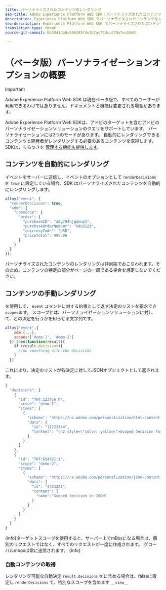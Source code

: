 ```yaml
---
title: パーソナライズされたコンテンツのレンダリング
seo-title: Adobe Experience Platform Web SDK：パーソナライズされたコンテンツのレンダリング
description: Experience Platform Web SDK でパーソナライズされたコンテンツをレンダリングする方法について説明します
seo-description: Experience Platform Web SDK でパーソナライズされたコンテンツをレンダリングする方法について説明します
translation-type: tm+mt
source-git-commit: bb3841da8a566105fde1b7ac78dccd79a7ea15d4

---
```



# （ベータ版）パーソナライゼーションオプションの概要

>[!IMPORTANT]
>
>Adobe Experience Platform Web SDK は現在ベータ版で、すべてのユーザーが利用できるわけではありません。ドキュメントと機能は変更される場合があります。

Adobe Experience Platform Web SDKは、アドビのターゲットを含むアドビのパーソナライゼーションソリューションのクエリをサポートしています。 パーソナライゼーションには2つのモードがあります。 自動的にレンダリングできるコンテンツと開発者がレンダリングする必要のあるコンテンツを取得します。 SDKは、ちらつきを [管理する機能も提供します](managing-flicker.md)。

## コンテンツを自動的にレンダリング

イベントをサーバーに送信し、イベントのオプションとして `renderDecisions` を `true` に設定している場合、SDK はパーソナライズされたコンテンツを自動的にレンダリングします。

```javascript
alloy("event", {
  "renderDecisions": true,
  "xdm": {
    "commerce": {
      "order": {
        "purchaseID": "a8g784hjq1mnp3",
        "purchaseOrderNumber": "VAU3123",
        "currencyCode": "USD",
        "priceTotal": 999.98
      }
    }
  }
});
```

パーソナライズされたコンテンツのレンダリングは非同期でおこなわれます。そのため、コンテンツの特定の部分がページの一部である場合を想定しないでください。

## コンテンツの手動レンダリング

を使用して、 `event` コマンドに対する約束として返す決定のリストを要求でき `scopes`ます。 スコープとは、パーソナライゼーションソリューションに対して、どの決定を行うかを知らせる文字列です。

```javascript
alloy("event",{
    xdm:{...},
    scopes:['demo-1', 'demo-2']
  }).then(function(result){
    if (result.decisions){
      //do something with the decisions
    }
  })
```

これにより、決定のリストが各決定に対してJSONオブジェクトとして返されます。

```javascript
{
  "decisions": [
    {
      "id": "TNT:123456:0",
      "scope": "demo-1",
      "items": [
        {
          "schema": "https://ns.adobe.com/personalization/html-content-item",
          "data": {
            "id": "11223344",
            "content": "<h2 style=\"color: yellow\">Scoped Decision for location \"alloy-location-1\"</h2>"
          }
        }
      ]
    },
    {
      "id": "TNT:654321:1",
      "scope": "demo-2",
      "items": [
        {
          "schema": "https://ns.adobe.com/personalization/json-content-item",
          "data": {
            "id": "4433221",
            "content": {
              "name":"Scoped decision in JSON"
            }
          }
        }
      ]
    }
  ]
}
```

{info}ターゲットスコープを使用すると、サーバー上でmBoxになる場合は、個別のリクエストではなく、すべてのリクエストが一度に作成されます。 グローバルmboxは常に送信されます。
{info}

### 自動コンテンツの取得

レンダリング可能な自動決定 `result.decisions` をに含める場合は、falseに設定し `renderDecisions` て、特別なスコープを含めます `__view__`
